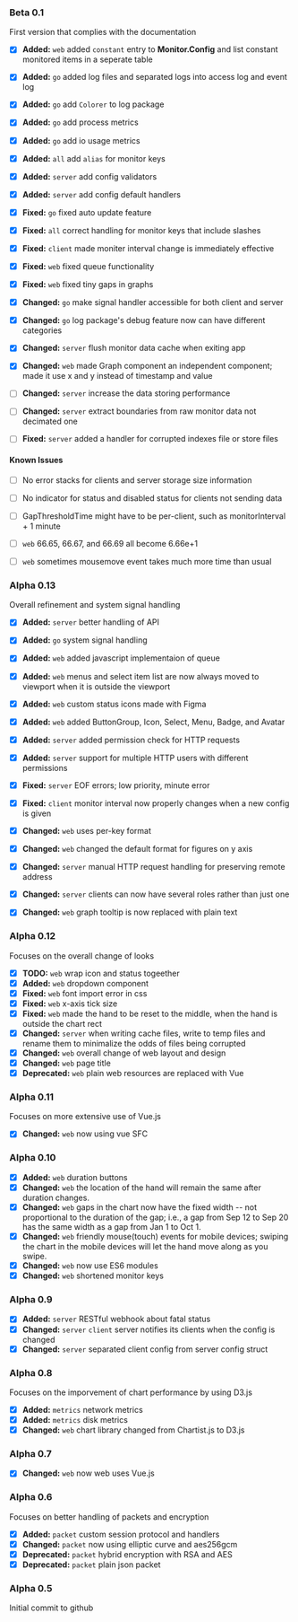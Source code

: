 ### Beta 0.1

First version that complies with the documentation

- [x] **Added:** `web` added `constant` entry to **Monitor.Config** and list constant monitored items in a seperate table
- [x] **Added:** `go` added log files and separated logs into access log and event log
- [x] **Added:** `go` add `Colorer` to log package
- [x] **Added:** `go` add process metrics
- [x] **Added:** `go` add io usage metrics
- [x] **Added:** `all` add `alias` for monitor keys
- [x] **Added:** `server` add config validators
- [x] **Added:** `server` add config default handlers
- [x] **Fixed:** `go` fixed auto update feature
- [x] **Fixed:** `all` correct handling for monitor keys that include slashes
- [x] **Fixed:** `client` made moniter interval change is immediately effective
- [x] **Fixed:** `web` fixed queue functionality
- [x] **Fixed:** `web` fixed tiny gaps in graphs
- [x] **Changed:** `go` make signal handler accessible for both client and server
- [x] **Changed:** `go` log package's debug feature now can have different categories
- [x] **Changed:** `server` flush monitor data cache when exiting app
- [x] **Changed:** `web` made Graph component an independent component; made it use x and y instead of timestamp and value
- [ ] **Changed:** `server` increase the data storing performance
- [ ] **Changed:** `server` extract boundaries from raw monitor data not decimated one
- [ ] **Fixed:** `server` added a handler for corrupted indexes file or store files


#### Known Issues

- [ ] No error stacks for clients and server storage size information
- [ ] No indicator for status and disabled status for clients not sending data
- [ ] GapThresholdTime might have to be per-client, such as monitorInterval + 1 minute
- [ ] `web` 66.65, 66.67, and 66.69 all become 6.66e+1
- [ ] `web` sometimes mousemove event takes much more time than usual


### Alpha 0.13

Overall refinement and system signal handling

- [x] **Added:** `server` better handling of API
- [x] **Added:** `go` system signal handling
- [x] **Added:** `web` added javascript implementaion of queue
- [x] **Added:** `web` menus and select item list are now always moved to viewport when it is outside the viewport
- [x] **Added:** `web` custom status icons made with Figma
- [x] **Added:** `web` added ButtonGroup, Icon, Select, Menu, Badge, and Avatar
- [x] **Added:** `server` added permission check for HTTP requests
- [x] **Added:** `server` support for multiple HTTP users with different permissions
- [x] **Fixed:** `server` EOF errors; low priority, minute error
- [x] **Fixed:** `client` monitor interval now properly changes when a new config is given
- [x] **Changed:** `web` uses per-key format
- [x] **Changed:** `web` changed the default format for figures on y axis
- [x] **Changed:** `server` manual HTTP request handling for preserving remote address
- [x] **Changed:** `server` clients can now have several roles rather than just one
- [x] **Changed:** `web` graph tooltip is now replaced with plain text


### Alpha 0.12

Focuses on the overall change of looks

- [x] **TODO:** `web` wrap icon and status togeether
- [x] **Added:** `web` dropdown component
- [x] **Fixed:** `web` font import error in css
- [x] **Fixed:** `web` x-axis tick size
- [x] **Fixed:** `web` made the hand to be reset to the middle, when the hand is outside the chart rect
- [x] **Changed:** `server` when writing cache files, write to temp files and rename them to minimalize the odds of files being corrupted
- [x] **Changed:** `web` overall change of web layout and design
- [x] **Changed:** `web` page title
- [x] **Deprecated:** `web` plain web resources are replaced with Vue

### Alpha 0.11

Focuses on more extensive use of Vue.js

- [x] **Changed:** `web` now using vue SFC

### Alpha 0.10

- [x] **Added:** `web` duration buttons
- [x] **Changed:** `web` the location of the hand will remain the same after duration changes.
- [x] **Changed:** `web` gaps in the chart now have the fixed width -- not proportional to the duration of the gap; i.e., a gap from Sep 12 to Sep 20 has the same width as a gap from Jan 1 to Oct 1.
- [x] **Changed:** `web` friendly mouse(touch) events for mobile devices; swiping the chart in the mobile devices will let the hand move along as you swipe.
- [x] **Changed:** `web` now use ES6 modules
- [x] **Changed:** `web` shortened monitor keys

### Alpha 0.9

- [x] **Added:** `server` RESTful webhook about fatal status
- [x] **Changed:** `server` `client` server notifies its clients when the config is changed
- [x] **Changed:** `server` separated client config from server config struct

### Alpha 0.8

Focuses on the imporvement of chart performance by using D3.js

- [x] **Added:** `metrics` network metrics
- [x] **Added:** `metrics` disk metrics
- [x] **Changed:** `web` chart library changed from Chartist.js to D3.js

### Alpha 0.7

- [x] **Changed:** `web` now web uses Vue.js

### Alpha 0.6

Focuses on better handling of packets and encryption

- [x] **Added:** `packet` custom session protocol and handlers
- [x] **Changed:** `packet` now using elliptic curve and aes256gcm
- [x] **Deprecated:** `packet` hybrid encryption with RSA and AES
- [x] **Deprecated:** `packet` plain json packet

### Alpha 0.5

Initial commit to github